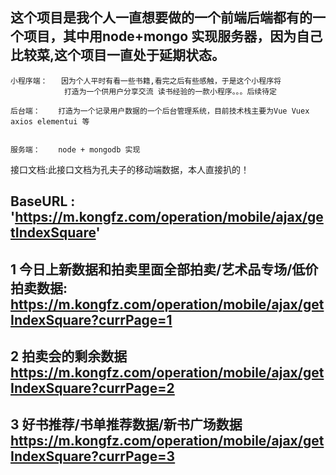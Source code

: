 ## 这个项目是我个人一直想要做的一个前端后端都有的一个项目，其中用node+mongo 实现服务器，因为自己比较菜,这个项目一直处于延期状态。

    小程序端：   因为个人平时有看一些书籍,看完之后有些感触，于是这个小程序将
                打造为一个供用户分享交流 读书经验的一款小程序。。。后续待定

    后台端：    打造为一个记录用户数据的一个后台管理系统，目前技术栈主要为Vue Vuex axios elementui 等


    服务端：    node + mongodb 实现

接口文档:此接口文档为孔夫子的移动端数据，本人直接扒的！

## BaseURL : 'https://m.kongfz.com/operation/mobile/ajax/getIndexSquare'


## 1 今日上新数据和拍卖里面全部拍卖/艺术品专场/低价拍卖数据: https://m.kongfz.com/operation/mobile/ajax/getIndexSquare?currPage=1
## 2  拍卖会的剩余数据  https://m.kongfz.com/operation/mobile/ajax/getIndexSquare?currPage=2

## 3 好书推荐/书单推荐数据/新书广场数据       https://m.kongfz.com/operation/mobile/ajax/getIndexSquare?currPage=3